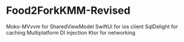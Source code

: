 # Food2ForkKMM-Revised

   Moko-MVvvm for SharedViewModel
   SwiftUi for ios client
   SqlDelight for caching
   Multiplatform DI injection
   Ktor for networking
        
